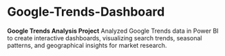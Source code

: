 # Google-Trends-Dashboard
**Google Trends Analysis Project**   Analyzed Google Trends data in Power BI to create interactive dashboards, visualizing search trends, seasonal patterns, and geographical insights for market research.

